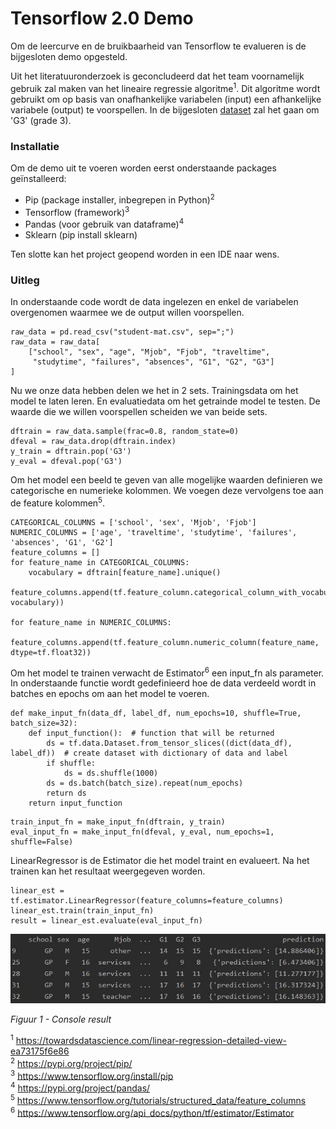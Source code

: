 # Tensorflow 2.0 Demo

Om de leercurve en de bruikbaarheid van Tensorflow te evalueren is de bijgesloten demo opgesteld.

Uit het literatuuronderzoek is geconcludeerd dat het team voornamelijk gebruik zal maken van het lineaire regressie algoritme<sup>1</sup>.
Dit algoritme wordt gebruikt om op basis van onafhankelijke variabelen (input) een afhankelijke variabele (output) te voorspellen. In de bijgesloten [dataset](student-mat.csv) zal het gaan om 'G3' (grade 3).

### Installatie
Om de demo uit te voeren worden eerst onderstaande packages geïnstalleerd:
* Pip (package installer, inbegrepen in Python)<sup>2</sup>
* Tensorflow (framework)<sup>3</sup>
* Pandas (voor gebruik van dataframe)<sup>4</sup>
* Sklearn (pip install sklearn)

Ten slotte kan het project geopend worden in een IDE naar wens.

### Uitleg
In onderstaande code wordt de data ingelezen en enkel de variabelen overgenomen waarmee we de output willen voorspellen.

```
raw_data = pd.read_csv("student-mat.csv", sep=";")
raw_data = raw_data[
    ["school", "sex", "age", "Mjob", "Fjob", "traveltime",
     "studytime", "failures", "absences", "G1", "G2", "G3"]
]
```
Nu we onze data hebben delen we het in 2 sets. Trainingsdata om het model te laten leren. En evaluatiedata om het getrainde model te testen.
De waarde die we willen voorspellen scheiden we van beide sets.
```
dftrain = raw_data.sample(frac=0.8, random_state=0)
dfeval = raw_data.drop(dftrain.index)
y_train = dftrain.pop('G3')
y_eval = dfeval.pop('G3')
```
Om het model een beeld te geven van alle mogelijke waarden definieren we categorische en numerieke kolommen. We voegen deze vervolgens toe aan de feature kolommen<sup>5</sup>.
```
CATEGORICAL_COLUMNS = ['school', 'sex', 'Mjob', 'Fjob']
NUMERIC_COLUMNS = ['age', 'traveltime', 'studytime', 'failures', 'absences', 'G1', 'G2']
feature_columns = []
for feature_name in CATEGORICAL_COLUMNS:
    vocabulary = dftrain[feature_name].unique()
    feature_columns.append(tf.feature_column.categorical_column_with_vocabulary_list(feature_name, vocabulary))

for feature_name in NUMERIC_COLUMNS:
    feature_columns.append(tf.feature_column.numeric_column(feature_name, dtype=tf.float32))
```
Om het model te trainen verwacht de Estimator<sup>6</sup> een input_fn als parameter. In onderstaande functie wordt gedefinieerd hoe de data verdeeld wordt in batches en epochs om aan het model te voeren.
```
def make_input_fn(data_df, label_df, num_epochs=10, shuffle=True, batch_size=32):
    def input_function():  # function that will be returned
        ds = tf.data.Dataset.from_tensor_slices((dict(data_df), label_df))  # create dataset with dictionary of data and label
        if shuffle:
            ds = ds.shuffle(1000)
        ds = ds.batch(batch_size).repeat(num_epochs)
        return ds
    return input_function
```
```
train_input_fn = make_input_fn(dftrain, y_train)
eval_input_fn = make_input_fn(dfeval, y_eval, num_epochs=1, shuffle=False)
```
LinearRegressor is de Estimator die het model traint en evalueert. Na het trainen kan het resultaat weergegeven worden.
```
linear_est = tf.estimator.LinearRegressor(feature_columns=feature_columns)
linear_est.train(train_input_fn)
result = linear_est.evaluate(eval_input_fn)
```

![Capture](https://github.com/daanbakker1995/studieSuccesVoorspellerAI/blob/master/tensorflow/Capture.JPG?raw=true "Console result")

*Figuur 1 - Console result*


<sup>1</sup> https://towardsdatascience.com/linear-regression-detailed-view-ea73175f6e86 <br>
<sup>2</sup> https://pypi.org/project/pip/ <br>
<sup>3</sup> https://www.tensorflow.org/install/pip <br>
<sup>4</sup> https://pypi.org/project/pandas/ <br>
<sup>5</sup> https://www.tensorflow.org/tutorials/structured_data/feature_columns <br>
<sup>6</sup> https://www.tensorflow.org/api_docs/python/tf/estimator/Estimator

